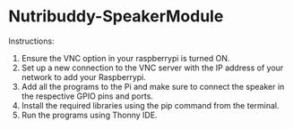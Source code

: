# Nutribuddy-SpeakerModule

Instructions:
1.	Ensure the VNC option in your raspberrypi is turned ON.
2.	Set up a new connection to the VNC server with the IP address of your network to add your Raspberrypi.
3.	Add all the programs to the Pi and make sure to connect the speaker in the respective GPIO pins and ports.
4.	Install the required libraries using the pip command from the terminal.
5.	Run the programs using Thonny IDE.
